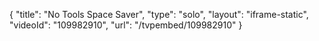 {
    "title": "No Tools Space Saver",
    "type": "solo",
    "layout": "iframe-static",
    "videoId": "109982910",
    "url": "\/tvpembed\/109982910"
}